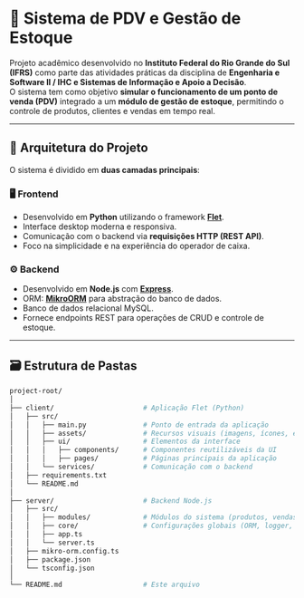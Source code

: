 # 🧾 Sistema de PDV e Gestão de Estoque

Projeto acadêmico desenvolvido no **Instituto Federal do Rio Grande do Sul (IFRS)** como parte das atividades práticas da disciplina de **Engenharia e Software II / IHC e Sistemas de Informação e Apoio a Decisão**.  
O sistema tem como objetivo **simular o funcionamento de um ponto de venda (PDV)** integrado a um **módulo de gestão de estoque**, permitindo o controle de produtos, clientes e vendas em tempo real.

---

## 🧩 Arquitetura do Projeto

O sistema é dividido em **duas camadas principais**:

### 🖥️ Frontend
- Desenvolvido em **Python** utilizando o framework **[Flet](https://flet.dev/)**.
- Interface desktop moderna e responsiva.
- Comunicação com o backend via **requisições HTTP (REST API)**.
- Foco na simplicidade e na experiência do operador de caixa.

### ⚙️ Backend
- Desenvolvido em **Node.js** com **[Express](https://expressjs.com/)**.
- ORM: **[MikroORM](https://mikro-orm.io/)** para abstração do banco de dados.
- Banco de dados relacional MySQL.
- Fornece endpoints REST para operações de CRUD e controle de estoque.

---

## 🗃️ Estrutura de Pastas
```bash
project-root/
│
├── client/                      # Aplicação Flet (Python)
│   ├── src/
│   │   ├── main.py              # Ponto de entrada da aplicação
│   │   ├── assets/              # Recursos visuais (imagens, ícones, etc.)
│   │   ├── ui/                  # Elementos da interface
│   │   │   ├── components/      # Componentes reutilizáveis da UI
│   │   │   ├── pages/           # Páginas principais da aplicação
│   │   └── services/            # Comunicação com o backend
│   ├── requirements.txt
│   └── README.md
│
├── server/                      # Backend Node.js
│   ├── src/
│   │   ├── modules/             # Módulos do sistema (produtos, vendas, clientes, etc.)
│   │   ├── core/                # Configurações globais (ORM, logger, middlewares)
│   │   ├── app.ts
│   │   └── server.ts
│   ├── mikro-orm.config.ts
│   ├── package.json
│   └── tsconfig.json
│
└── README.md                    # Este arquivo